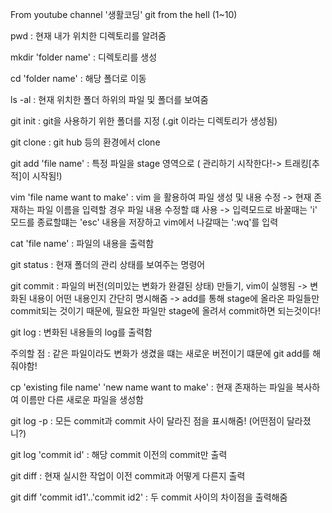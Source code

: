 From youtube channel '생활코딩' git from the hell (1~10)

pwd : 현재 내가 위치한 디렉토리를 알려줌

mkdir 'folder name' : 디렉토리를 생성

cd 'folder name' : 해당 폴더로 이동

ls -al : 현재 위치한 폴더 하위의 파일 및 폴더를 보여줌

git init : git을 사용하기 위한 폴더를 지정 (.git 이라는 디렉토리가 생성됨)

git clone : git hub 등의 환경에서 clone

git add 'file name' : 특정 파일을 stage 영역으로 ( 관리하기 시작한다!-> 트래킹[추적]이 시작됨!)

vim 'file name want to make' : vim 을 활용하여 파일 생성 및 내용 수정 -> 현재 존재하는 파일 이름을 입력할 경우 파일 내용 수정할 떄 사용
-> 입력모드로 바꿀때는 'i' 모드를 종료할떄는 'esc' 내용을 저장하고 vim에서 나갈때는 ':wq'를 입력

cat 'file name' : 파일의 내용을 출력함

git status : 현재 폴더의 관리 상태를 보여주는 명령어

git commit : 파일의 버전(의미있는 변화가 완결된 상태)  만들기,  vim이 실행됨 -> 변화된 내용이 어떤 내용인지 간단히 명시해줌
-> add를 통해 stage에 올라온 파일들만  commit되는 것이기 때문에, 필요한 파일만 stage에 올려서 commit하면 되는것이다!

git log : 변화된 내용들의 log를 출력함

주의할 점 : 같은 파일이라도 변화가 생겼을 떄는 새로운 버전이기 떄문에 git add를 해줘야함!

cp 'existing file name' 'new name want to make' : 현재 존재하는 파일을 복사하여 이름만 다른 새로운 파일을 생성함

git log -p : 모든 commit과 commit 사이 달라진 점을 표시해줌! (어떤점이 달라졌니?)

git log 'commit id' : 해당 commit 이전의 commit만 출력

git diff : 현재 실시한 작업이 이전 commit과 어떻게 다른지 출력

git diff 'commit id1'..'commit id2' : 두 commit 사이의 차이점을 출력해줌 



